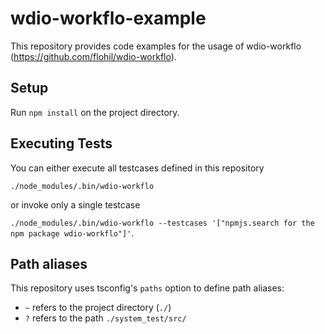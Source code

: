 # wdio-workflo-example
This repository provides code examples for the usage of wdio-workflo (https://github.com/flohil/wdio-workflo).

## Setup
Run ```npm install``` on the project directory.

## Executing Tests
You can either execute all testcases defined in this repository

```./node_modules/.bin/wdio-workflo```

or invoke only a single testcase

```./node_modules/.bin/wdio-workflo --testcases '["npmjs.search for the npm package wdio-workflo"]'```.

## Path aliases
This repository uses tsconfig's ```paths``` option to define path aliases:

- ```~``` refers to the project directory (```./```)
- ```?``` refers to the path ```./system_test/src/```


